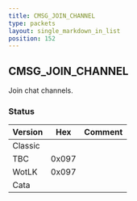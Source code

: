 ```yaml
---
title: CMSG_JOIN_CHANNEL
type: packets
layout: single_markdown_in_list
position: 152
---
```


## CMSG_JOIN_CHANNEL

Join chat channels.

### Status

Version | Hex | Comment
---------- | ---------- | ---------- 
Classic |  |  
TBC | 0x097 |  
WotLK | 0x097 |  
Cata |  |  
